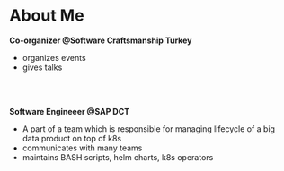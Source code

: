 # About Me

**Co-organizer @Software Craftsmanship Turkey**
- organizes events
- gives talks 

<br><br>

**Software Engineeer @SAP DCT**
- A part of a team which is responsible for managing lifecycle of a big data product on top of k8s
- communicates with many teams
- maintains BASH scripts, helm charts, k8s operators
